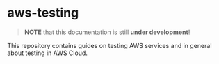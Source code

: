 # aws-testing

> **NOTE** that this documentation is still **under development**!

This repository contains guides on testing AWS services and in general about testing in AWS Cloud.
